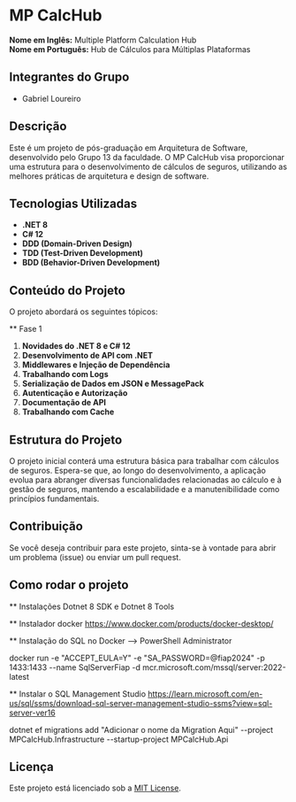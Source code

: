# MP CalcHub

**Nome em Inglês:** Multiple Platform Calculation Hub  
**Nome em Português:** Hub de Cálculos para Múltiplas Plataformas

## Integrantes do Grupo

- Gabriel Loureiro

## Descrição

Este é um projeto de pós-graduação em Arquitetura de Software, desenvolvido pelo Grupo 13 da faculdade. O MP CalcHub visa proporcionar uma estrutura para o desenvolvimento de cálculos de seguros, utilizando as melhores práticas de arquitetura e design de software.

## Tecnologias Utilizadas

- **.NET 8**
- **C# 12**
- **DDD (Domain-Driven Design)**
- **TDD (Test-Driven Development)**
- **BDD (Behavior-Driven Development)**

## Conteúdo do Projeto

O projeto abordará os seguintes tópicos:

** Fase 1
1. **Novidades do .NET 8 e C# 12**
2. **Desenvolvimento de API com .NET**
3. **Middlewares e Injeção de Dependência**
4. **Trabalhando com Logs**
5. **Serialização de Dados em JSON e MessagePack**
6. **Autenticação e Autorização**
7. **Documentação de API**
8. **Trabalhando com Cache**

## Estrutura do Projeto

O projeto inicial conterá uma estrutura básica para trabalhar com cálculos de seguros. Espera-se que, ao longo do desenvolvimento, a aplicação evolua para abranger diversas funcionalidades relacionadas ao cálculo e à gestão de seguros, mantendo a escalabilidade e a manutenibilidade como princípios fundamentais.

## Contribuição

Se você deseja contribuir para este projeto, sinta-se à vontade para abrir um problema (issue) ou enviar um pull request.

## Como rodar o projeto

** Instalações
Dotnet 8 SDK e 
Dotnet 8 Tools

** Instalador docker
https://www.docker.com/products/docker-desktop/

** Instalação do SQL no Docker --> PowerShell Administrator

docker run -e "ACCEPT_EULA=Y" -e "SA_PASSWORD=@fiap2024" -p 1433:1433 --name SqlServerFiap -d mcr.microsoft.com/mssql/server:2022-latest

** Instalar o SQL Management Studio
https://learn.microsoft.com/en-us/sql/ssms/download-sql-server-management-studio-ssms?view=sql-server-ver16

dotnet ef migrations add "Adicionar o nome da Migration Aqui" --project MPCalcHub.Infrastructure --startup-project MPCalcHub.Api

## Licença

Este projeto está licenciado sob a [MIT License](LICENSE).

